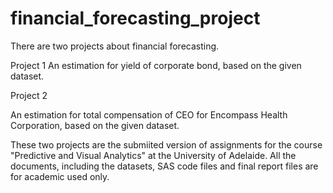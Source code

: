 # financial_forecasting_project

There are two projects about financial forecasting.

Project 1
An estimation for yield of corporate bond, based on the given dataset.

Project 2

An estimation for total compensation of CEO for Encompass Health Corporation, based on the given dataset.


These two projects are the submiited version of assignments for the course "Predictive and Visual Analytics" at the University of Adelaide.
All the documents, including the datasets, SAS code files and final report files are for academic used only.
